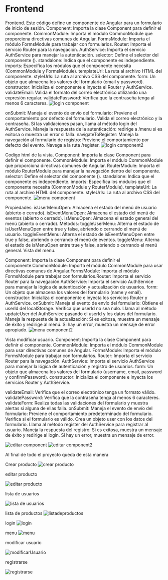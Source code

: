 # Frontend


 
 Frontend.
Este código define un componente de Angular para un formulario de inicio de sesión. Component: Importa la clase Component para definir el componente.
CommonModule: Importa el módulo CommonModule que proporciona directivas comunes de Angular.
FormsModule: Importa el módulo FormsModule para trabajar con formularios.
Router: Importa el servicio Router para la navegación.
AuthService: Importa el servicio AuthService para manejar la autenticación.
selector: Define el selector del componente (<app-login>).
standalone: Indica que el componente es independiente.
imports: Especifica los módulos que el componente necesita (CommonModule y FormsModule). templateUrl: La ruta al archivo HTML del componente.
styleUrls: La ruta al archivo CSS del componente.
form: Un objeto que almacena los valores del formulario (email y password). constructor: Inicializa el componente e inyecta el Router y AuthService.
validateEmail: Valida el formato del correo electrónico utilizando una expresión regular. validatePassword: Verifica que la contraseña tenga al menos 6 caracteres.
    ![login component](https://github.com/user-attachments/assets/d68616da-c6ea-4191-b2e5-e5a36bb8337d)

 onSubmit: Maneja el evento de envío del formulario:
Previene el comportamiento por defecto del formulario.
Valida el correo electrónico y la contraseña.
Si las validaciones pasan, llama al método login del AuthService.
Maneja la respuesta de la autenticación: redirige a /menu si es exitosa o muestra un error si falla.
navigateToRegister: Maneja la navegación al formulario de registro: Previene el comportamiento por defecto del evento.
Navega a la ruta /register.
  ![login component2](https://github.com/user-attachments/assets/485fbf58-9ef5-4943-a6fa-7d4479a67309)

 Codigo html de la vista.
Component: Importa la clase Component para definir el componente.
CommonModule: Importa el módulo CommonModule que proporciona directivas comunes de Angular.
RouterModule: Importa el módulo RouterModule para manejar la navegación dentro del componente.
selector: Define el selector del componente (<app-menu>).
standalone: Indica que el componente es independiente.
imports: Especifica los módulos que el componente necesita (CommonModule y RouterModule).
templateUrl: La ruta al archivo HTML del componente.
styleUrls: La ruta al archivo CSS del componente.
   ![menu component](https://github.com/user-attachments/assets/3835d1ce-ad02-4eed-8c91-3dc558ff5ed5)

 Propiedades:
isUserMenuOpen: Almacena el estado del menú de usuario (abierto o cerrado). isEventMenuOpen: Almacena el estado del menú de eventos (abierto o cerrado).
isMenuOpen: Almacena el estado general del menú (abierto o cerrado).
Métodos:
toggleUserMenu: Alterna el estado de isUserMenuOpen entre true y false, abriendo o cerrando el menú de usuario.
toggleEventMenu: Alterna el estado de isEventMenuOpen entre true y false, abriendo o cerrando el menú de eventos.
toggleMenu: Alterna el estado de isMenuOpen entre true y false, abriendo o cerrando el menú general.
Vista del menu.
  
 Component: Importa la clase Component para definir el componente.CommonModule: Importa el módulo CommonModule para usar directivas comunes de Angular.FormsModule: Importa el módulo FormsModule para trabajar con formularios.Router: Importa el servicio Router para la navegación.AuthService: Importa el servicio AuthService para manejar la lógica de autenticación y actualización de usuarios.
form: Un objeto que almacena los valores del formulario (name y email). constructor: Inicializa el componente e inyecta los servicios Router y AuthService.
onSubmit: Maneja el evento de envío del formulario:
Obtiene el userId del localStorage.
Verifica que userId no sea nulo.
Llama al método updateUser del AuthService pasando el userId y los datos del formulario. Maneja la respuesta de la actualización:
Si es exitosa, muestra un mensaje de éxito y redirige al menú. Si hay un error, muestra un mensaje de error apropiado.
    ![menu component2](https://github.com/user-attachments/assets/de54172d-ab9e-402b-a902-e9fb6aa7cf19)

 Vista modificar usuario.
Component: Importa la clase Component para definir el componente.
CommonModule: Importa el módulo CommonModule para usar directivas comunes de Angular. FormsModule: Importa el módulo FormsModule para trabajar con formularios.
Router: Importa el servicio Router para la navegación.
AuthService: Importa el servicio AuthService para manejar la lógica de autenticación y registro de usuarios.
form: Un objeto que almacena los valores del formulario (username, email, password y confirmPassword).
constructor: Inicializa el componente e inyecta los servicios Router y AuthService.
   
 validateEmail: Verifica que el correo electrónico tenga un formato válido.
validatePassword: Verifica que la contraseña tenga al menos 6 caracteres.
validateForm: Realiza todas las validaciones del formulario y muestra alertas si alguna de ellas falla.
onSubmit: Maneja el evento de envío del formulario:
Previene el comportamiento predeterminado del formulario. Verifica si el formulario es válido.
Crea un objeto user con los datos del formulario.
Llama al método register del AuthService para registrar al usuario. Maneja la respuesta del registro:
Si es exitosa, muestra un mensaje de éxito y redirige al login.
Si hay un error, muestra un mensaje de error.
  
![editar component](https://github.com/user-attachments/assets/817bfff6-6a45-4139-a0e0-12260f45b2a4)
![editar component2](https://github.com/user-attachments/assets/bf7eb0ac-2f2c-45c5-8eb8-ee82a0c233a6)
  


Al final de todo el proyecto queda de esta manera 

Crear producto
![crear producto](https://github.com/user-attachments/assets/a27b97e6-e75e-4f4e-9744-8a0c21dc66f8)


editar producto

![editar producto](https://github.com/user-attachments/assets/f178dfef-6754-4454-9728-3c7abfb70358)


lista de usuarios

![lista de usuarios](https://github.com/user-attachments/assets/39abd684-2536-4d96-a1ce-b8a246927d85)

lista de productos
![listadeproductos](https://github.com/user-attachments/assets/636e0adf-6bc5-4675-b3eb-f6f6f703888a)


login
![login](https://github.com/user-attachments/assets/63a42ecf-3257-4921-be51-4cbcdd14a812)


menu
![menu](https://github.com/user-attachments/assets/3cb41274-4373-4f13-b7cf-1ed7ea3c8f1c)


modificar usuario

![modificarUsuario](https://github.com/user-attachments/assets/bb69644f-83c7-4bbf-8d2d-a87323eba5d9)

registrarse

![registrarse](https://github.com/user-attachments/assets/e6f89255-b725-46d8-9c72-59b3b2cc8494)
